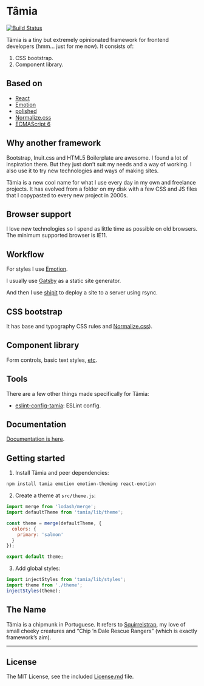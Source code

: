 # Tâmia

[![Build Status](https://travis-ci.org/tamiadev/tamia.png)](https://travis-ci.org/tamiadev/tamia)

Tâmia is a tiny but extremely opinionated framework for frontend developers (hmm… just for me now). It consists of:

1.  CSS bootstrap.
2.  Component library.

## Based on

- [React](https://reactjs.org/)
- [Emotion](https://emotion.sh/)
- [polished](https://polished.js.org/)
- [Normalize.css](https://necolas.github.io/normalize.css/)
- [ECMAScript 6](http://es6-features.org/)

## Why another framework

Bootstrap, Inuit.css and HTML5 Boilerplate are awesome. I found a lot of inspiration there. But they just don’t suit my needs and a way of working. I also use it to try new technologies and ways of making sites.

Tâmia is a new cool name for what I use every day in my own and freelance projects. It has evolved from a folder on my disk with a few CSS and JS files that I copypasted to every new project in 2000s.

## Browser support

I love new technologies so I spend as little time as possible on old browsers. The minimum supported browser is IE11.

## Workflow

For styles I use [Emotion](https://emotion.sh/).

I usually use [Gatsby](https://www.gatsbyjs.org/) as a static site generator.

And then I use [shipit](https://github.com/sapegin/shipit) to deploy a site to a server using rsync.

## CSS bootstrap

It has base and typography CSS rules and [Normalize.css](https://necolas.github.io/normalize.css/)).

## Component library

Form controls, basic text styles, [etc](http://tamiadev.github.io/tamia/).

## Tools

There are a few other things made specifically for Tâmia:

- [eslint-config-tamia](https://github.com/tamiadev/eslint-config-tamia): ESLint config.

## Documentation

[Documentation is here](http://tamiadev.github.io/tamia/).

## Getting started

1.  Install Tâmia and peer dependencies:

```bash
npm install tamia emotion emotion-theming react-emotion
```

2.  Create a theme at `src/theme.js`:

```js static
import merge from 'lodash/merge';
import defaultTheme from 'tamia/lib/theme';

const theme = merge(defaultTheme, {
  colors: {
    primary: 'salmon'
  }
});

export default theme;
```

3.  Add global styles:

```js static
import injectStyles from 'tamia/lib/styles';
import theme from './theme';
injectStyles(theme);
```

## The Name

Tâmia is a chipmunk in Portuguese. It refers to [Squirrelstrap](https://github.com/sapegin/squirrelstrap), my love of small cheeky creatures and “Chip ’n Dale Rescue Rangers” (which is exactly framework’s aim).

---

## License

The MIT License, see the included [License.md](License.md) file.
